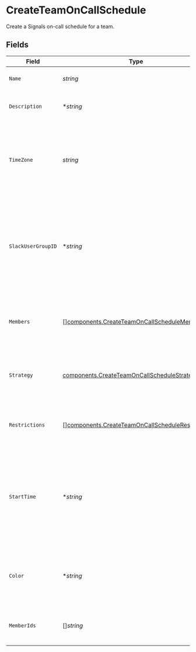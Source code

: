 # CreateTeamOnCallSchedule

Create a Signals on-call schedule for a team.


## Fields

| Field                                                                                                                                           | Type                                                                                                                                            | Required                                                                                                                                        | Description                                                                                                                                     |
| ----------------------------------------------------------------------------------------------------------------------------------------------- | ----------------------------------------------------------------------------------------------------------------------------------------------- | ----------------------------------------------------------------------------------------------------------------------------------------------- | ----------------------------------------------------------------------------------------------------------------------------------------------- |
| `Name`                                                                                                                                          | *string*                                                                                                                                        | :heavy_check_mark:                                                                                                                              | The on-call schedule's name.                                                                                                                    |
| `Description`                                                                                                                                   | **string*                                                                                                                                       | :heavy_minus_sign:                                                                                                                              | A detailed description of the on-call schedule.                                                                                                 |
| `TimeZone`                                                                                                                                      | *string*                                                                                                                                        | :heavy_check_mark:                                                                                                                              | The time zone in which the on-call schedule operates. This value must be a valid IANA time zone name.                                           |
| `SlackUserGroupID`                                                                                                                              | **string*                                                                                                                                       | :heavy_minus_sign:                                                                                                                              | The ID of a Slack user group for syncing purposes. If provided, we will automatically sync whoever is on call to the user group in Slack.       |
| `Members`                                                                                                                                       | [][components.CreateTeamOnCallScheduleMember](../../models/components/createteamoncallschedulemember.md)                                        | :heavy_minus_sign:                                                                                                                              | An ordered list of objects that specify members of the on-call schedule's rotation.                                                             |
| `Strategy`                                                                                                                                      | [components.CreateTeamOnCallScheduleStrategy](../../models/components/createteamoncallschedulestrategy.md)                                      | :heavy_check_mark:                                                                                                                              | An object that specifies how the schedule's on-call shifts should be generated.                                                                 |
| `Restrictions`                                                                                                                                  | [][components.CreateTeamOnCallScheduleRestriction](../../models/components/createteamoncallschedulerestriction.md)                              | :heavy_minus_sign:                                                                                                                              | A list of objects that restrict the schedule to speccific on-call periods.                                                                      |
| `StartTime`                                                                                                                                     | **string*                                                                                                                                       | :heavy_minus_sign:                                                                                                                              | An ISO8601 time string specifying when the schedule's first shift should start. This value is only used if the schedule's strategy is "custom". |
| `Color`                                                                                                                                         | **string*                                                                                                                                       | :heavy_minus_sign:                                                                                                                              | A hex color code that will be used to represent the schedule in the UI and iCal subscriptions.                                                  |
| `MemberIds`                                                                                                                                     | []*string*                                                                                                                                      | :heavy_minus_sign:                                                                                                                              | This parameter is deprecated; use `members` instead.                                                                                            |
